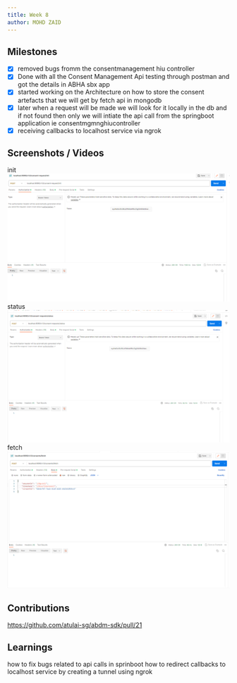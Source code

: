 ```yaml
---
title: Week 8
author: MOHD ZAID 
---
```


## Milestones
- [x] removed bugs fromm the consentmanagement hiu controller
- [x] Done with all the Consent Management Api testing through postman and got the details in ABHA sbx app
- [x] started working on the Architecture on how to store the consent artefacts that we will get by fetch api in mongodb
- [x] later when a request will be made we will look for it locally in the db and if not found then only we will intiate the api call from the springboot application ie consentmgmnghiucontroller
-  [x] receiving callbacks to localhost service via ngrok

## Screenshots / Videos
init
![Alt text](image-4.png) 
status
![Alt text](image-5.png)
fetch
![Alt text](image-6.png)

## Contributions
https://github.com/atulai-sg/abdm-sdk/pull/21

## Learnings
how to fix bugs related to api calls in sprinboot
how to redirect callbacks to localhost service by creating a tunnel using ngrok 